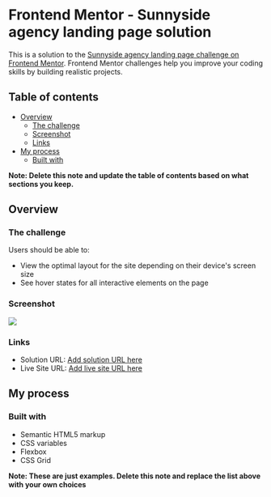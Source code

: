 # Frontend Mentor - Sunnyside agency landing page solution

This is a solution to the [Sunnyside agency landing page challenge on Frontend Mentor](https://www.frontendmentor.io/challenges/sunnyside-agency-landing-page-7yVs3B6ef). Frontend Mentor challenges help you improve your coding skills by building realistic projects.

## Table of contents

- [Overview](#overview)
  - [The challenge](#the-challenge)
  - [Screenshot](#screenshot)
  - [Links](#links)
- [My process](#my-process)
  - [Built with](#built-with)

**Note: Delete this note and update the table of contents based on what sections you keep.**

## Overview

### The challenge

Users should be able to:

- View the optimal layout for the site depending on their device's screen size
- See hover states for all interactive elements on the page

### Screenshot

![](./screenshot.jpg)

### Links

- Solution URL: [Add solution URL here](https://github.com/OsykaOleksandr/sunnyside-agency-landing-page-main)
- Live Site URL: [Add live site URL here](https://github.com/OsykaOleksandr/sunnyside-agency-landing-page-main)

## My process

### Built with

- Semantic HTML5 markup
- CSS variables
- Flexbox
- CSS Grid

**Note: These are just examples. Delete this note and replace the list above with your own choices**


